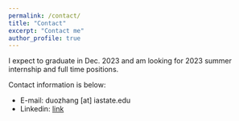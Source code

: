 ```yaml
---
permalink: /contact/
title: "Contact"
excerpt: "Contact me"
author_profile: true
---
```


I expect to graduate in Dec. 2023 and am looking for 2023 summer internship and full time positions. 

Contact information is below:

* E-mail: duozhang [at] iastate.edu
* Linkedin: [link](https://www.linkedin.com/in/duo-zhang-b31344133/)
